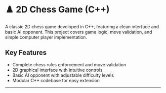 # ♟️ 2D Chess Game (C++)

A classic 2D chess game developed in C++, featuring a clean interface and basic AI opponent. This project covers game logic, move validation, and simple computer player implementation.

## Key Features

- Complete chess rules enforcement and move validation  
- 2D graphical interface with intuitive controls  
- Basic AI opponent with adjustable difficulty levels  
- Modular C++ codebase for easy extension  

---

